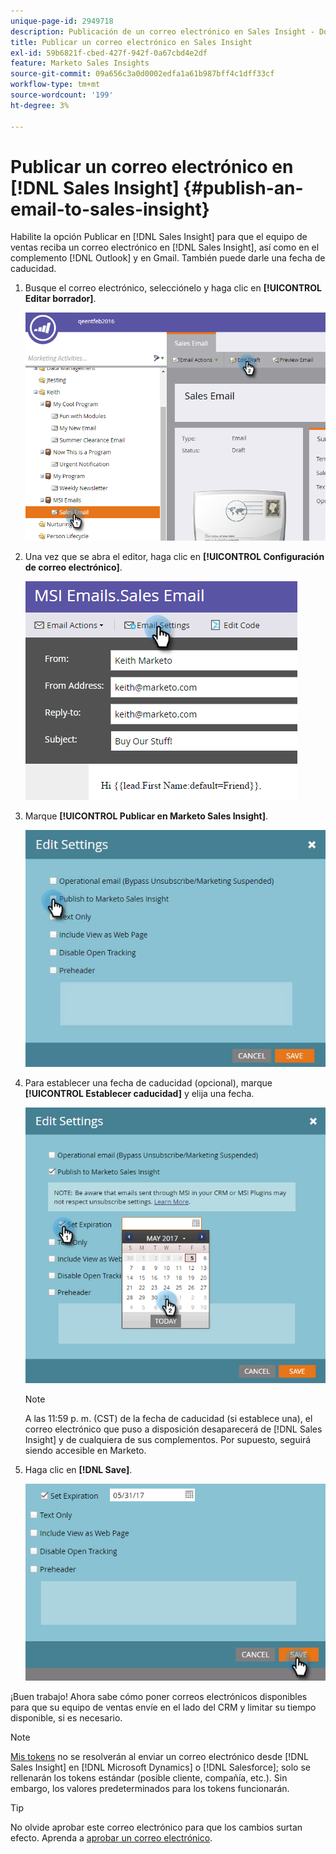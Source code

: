 ```yaml
---
unique-page-id: 2949718
description: Publicación de un correo electrónico en Sales Insight - Documentos de Marketo - Documentación del producto
title: Publicar un correo electrónico en Sales Insight
exl-id: 59b6821f-cbed-427f-942f-0a67cbd4e2df
feature: Marketo Sales Insights
source-git-commit: 09a656c3a0d0002edfa1a61b987bff4c1dff33cf
workflow-type: tm+mt
source-wordcount: '199'
ht-degree: 3%

---
```


# Publicar un correo electrónico en [!DNL Sales Insight] {#publish-an-email-to-sales-insight}

Habilite la opción Publicar en [!DNL Sales Insight] para que el equipo de ventas reciba un correo electrónico en [!DNL Sales Insight], así como en el complemento [!DNL Outlook] y en Gmail. También puede darle una fecha de caducidad.

1. Busque el correo electrónico, selecciónelo y haga clic en **[!UICONTROL Editar borrador]**.

   ![](assets/one.png)

1. Una vez que se abra el editor, haga clic en **[!UICONTROL Configuración de correo electrónico]**.

   ![](assets/two.png)

1. Marque **[!UICONTROL Publicar en Marketo Sales Insight]**.

   ![](assets/three.png)

1. Para establecer una fecha de caducidad (opcional), marque **[!UICONTROL Establecer caducidad]** y elija una fecha.

   ![](assets/four.png)

   >[!NOTE]
   >
   >A las 11:59 p. m. (CST) de la fecha de caducidad (si establece una), el correo electrónico que puso a disposición desaparecerá de [!DNL Sales Insight] y de cualquiera de sus complementos. Por supuesto, seguirá siendo accesible en Marketo.

1. Haga clic en **[!DNL Save]**.

   ![](assets/five.png)

¡Buen trabajo! Ahora sabe cómo poner correos electrónicos disponibles para que su equipo de ventas envíe en el lado del CRM y limitar su tiempo disponible, si es necesario.

>[!NOTE]
>
>[Mis tokens](/help/marketo/product-docs/core-marketo-concepts/programs/tokens/understanding-my-tokens-in-a-program.md) no se resolverán al enviar un correo electrónico desde [!DNL Sales Insight] en [!DNL Microsoft Dynamics] o [!DNL Salesforce]; solo se rellenarán los tokens estándar (posible cliente, compañía, etc.). Sin embargo, los valores predeterminados para los tokens funcionarán.

>[!TIP]
>
>No olvide aprobar este correo electrónico para que los cambios surtan efecto. Aprenda a [aprobar un correo electrónico](/help/marketo/product-docs/email-marketing/general/creating-an-email/approve-an-email.md).
